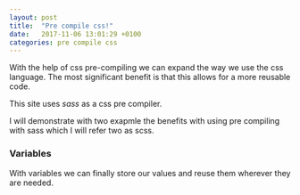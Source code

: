 ```yaml
---
layout: post
title:  "Pre compile css!"
date:   2017-11-06 13:01:29 +0100
categories: pre compile css
---
```


With the help of css pre-compiling we can expand the way we use the css language. 
The most significant benefit is that this allows for a more reusable code. 

This site uses *sass* as a css pre compiler. 

I will demonstrate with two exapmle the benefits with using pre compiling with sass 
which I will refer two as scss.

### Variables

With variables we can finally store our values and reuse them wherever they are needed.

